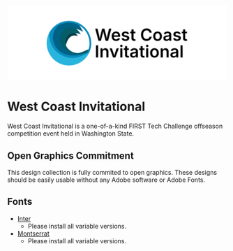 ![Logo Banner](example/WCI_Readme_Banner.png)

# West Coast Invitational
West Coast Invitational is a one-of-a-kind FIRST Tech Challenge offseason competition event held in Washington State.

## Open Graphics Commitment
This design collection is fully commited to open graphics. These designs should be easily usable without any Adobe software or Adobe Fonts.

## Fonts
- [Inter](https://fonts.google.com/specimen/Inter)
  - Please install all variable versions.
- [Montserrat](https://fonts.google.com/specimen/Montserrat)
  - Please install all variable versions.